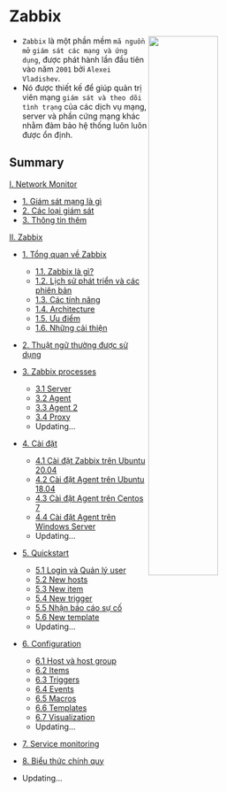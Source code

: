 <h1> Zabbix </h1>

<img src=https://i.imgur.com/3zAIpt7.png width=50% align="right">

- `Zabbix` là một phần mềm `mã nguồn mở` `giám sát các mạng và ứng dụng`, được phát hành lần đầu tiên vào năm `2001` bởi `Alexei Vladishev`. 
- Nó được thiết kế để giúp quản trị viên mạng `giám sát và theo dõi tình trạng` của các dịch vụ mạng, server và phần cứng mạng khác nhằm đảm bảo hệ thống luôn luôn được ổn định.

<h2>Summary</h2>

[I. Network Monitor](Network-Monitor/Network-monitor.md)

- [1. Giám sát mạng là gì](Network-Monitor/Network-monitor.md#1-giám-sát-mạng-là-gì)
- [2. Các loại giám sát](Network-Monitor/Network-monitor.md#2-các-loại-giám-sát)
- [3. Thông tin thêm](Network-Monitor/Network-monitor.md#3-thông-tin-thêm)

[II. Zabbix](Zabbix)

- [1. Tổng quan về Zabbix](Zabbix/Overview/Info.md)
  - [1.1. Zabbix là gì?](Zabbix/Overview/Info.md#1-zabbix-là-gì)
  - [1.2. Lịch sử phát triển và các phiên bản](Zabbix/Overview/Info.md#2-lịch-sử-phát-triển-và-các-phiên-bản)
  - [1.3. Các tính năng](Zabbix/Overview/Info.md#3-các-tính-năng-của-zabbix)
  - [1.4. Architecture](Zabbix/Overview/Info.md#4-architecture)
  - [1.5. Ưu điểm](Zabbix/Overview/Info.md#5-ưu-điểm-của-zabbix)
  - [1.6. Những cải thiện](Zabbix/Overview/Info.md#6-những-điều-cải-thiện)
- [2. Thuật ngữ thường được sử dụng](Zabbix/Thuat-ngu.md)
- [3. Zabbix processes](Zabbix/processes)
  - [3.1 Server](Zabbix/processes/server.md)
  - [3.2 Agent](Zabbix/processes/agent.md)
  - [3.3 Agent 2](Zabbix/processes/agent2.md)
  - [3.4 Proxy](Zabbix/processes/proxy.md)
  - Updating...
- [4. Cài đặt](Zabbix/install)
  - [4.1 Cài đặt Zabbix trên Ubuntu 20.04](Zabbix/install/1-Server-Ubuntu20.04.md)
  - [4.2 Cài đặt Agent trên Ubuntu 18.04](Zabbix/install/2-Agent-Ubuntu18.04.md)
  - [4.3 Cài đặt Agent trên Centos 7](Zabbix/install/3-Agent-Centos7.md)
  - [4.4 Cài đặt Agent trên Windows Server](Zabbix/install/4-Agent-WinSRV2016.md)
  - Updating...
- [5. Quickstart](Zabbix/Quickstart)
  - [5.1 Login và Quản lý user](Zabbix/Quickstart/1-Login&User.md)
  - [5.2 New hosts](Zabbix/Quickstart/2-New-host.md)
  - [5.3 New item](Zabbix/Quickstart/3-New-item.md)
  - [5.4 New trigger](Zabbix/Quickstart/4-New-trigger.md)
  - [5.5 Nhận báo cáo sự cố](Zabbix/Quickstart/5-Receiving-Problem-notification.md)
  - [5.6 New template](Zabbix/Quickstart/6-New-template.md)
  - Updating...

- [6. Configuration]()
  - [6.1 Host và host group](Zabbix/Configuration/1-Host&host-groups.md)
  - [6.2 Items](Zabbix/Configuration/2-Items.md)
  - [6.3 Triggers](Zabbix/Configuration/3-Triggers.md)
  - [6.4 Events](Zabbix/Configuration/4-Events.md)
  - [6.5 Macros](Zabbix/Configuration/8-Macros.md)
  - [6.6 Templates](Zabbix/Configuration/9-Templates.md)
  - [6.7 Visualization](Zabbix/Configuration/7-Visualization.md)
  - Updating...

- [7. Service monitoring](Zabbix/Service-monitoring)
- [8. Biểu thức chính quy](Zabbix/bieu-thuc-chinh-quy.md)
- Updating...